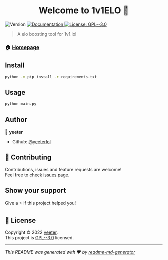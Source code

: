 <h1 align="center">Welcome to 1v1ELO 👋</h1>
<p>
  <img alt="Version" src="https://img.shields.io/badge/version-1.0.0.-blue.svg?cacheSeconds=2592000" />
  <a href="https://github.com/yeeterlol/1v1ELO/wiki" target="_blank">
    <img alt="Documentation" src="https://img.shields.io/badge/documentation-yes-brightgreen.svg" />
  </a>
  <a href="https://github.com/yeeterlol/1v1ELO/blob/main/LICENSE" target="_blank">
    <img alt="License: GPL--3.0" src="https://img.shields.io/badge/License-GPL--3.0-yellow.svg" />
  </a>
</p>

> A elo boosting tool for 1v1.lol

### 🏠 [Homepage](https://github.com/yeeterlol/1v1ELO/#readme)

## Install

```sh
python -m pip install -r requirements.txt
```

## Usage

```sh
python main.py
```

## Author

👤 **yeeter**

* Github: [@yeeterlol](https://github.com/yeeterlol)

## 🤝 Contributing

Contributions, issues and feature requests are welcome!<br />Feel free to check [issues page](https://github.com/yeeterlol/1v1ELO/issues). 

## Show your support

Give a ⭐️ if this project helped you!

## 📝 License

Copyright © 2022 [yeeter](https://github.com/yeeterlol).<br />
This project is [GPL--3.0](https://github.com/yeeterlol/1v1ELO/blob/main/LICENSE) licensed.

***
_This README was generated with ❤️ by [readme-md-generator](https://github.com/kefranabg/readme-md-generator)_
